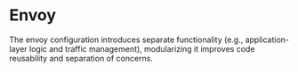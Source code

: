 # Envoy
The envoy configuration introduces separate functionality (e.g., application-layer logic and traffic management), modularizing it improves code reusability and separation of concerns.
